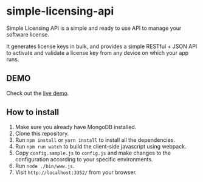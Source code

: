 # simple-licensing-api

Simple Licensing API is a simple and ready to use API to manage your software license. 

It generates license keys in bulk, and provides a simple RESTful + JSON API to activate and validate a license key from any device on which your app runs. 

## DEMO

Check out the [live demo](http://simple-licensing-api.magictek.cn).

## How to install

1. Make sure you already have MongoDB installed.
2. Clone this repository.
3. Run `npm install` or `yarn install` to install all the dependencies.
4. Run `npm run watch` to build the client-side javascript using webpack.
5. Copy `config.sample.js` to `config.js` and make changes to the configuration according to your specific environments.
6. Run `node ./bin/www.js`.
7. Visit `http://localhost:3352/` from your browser.
